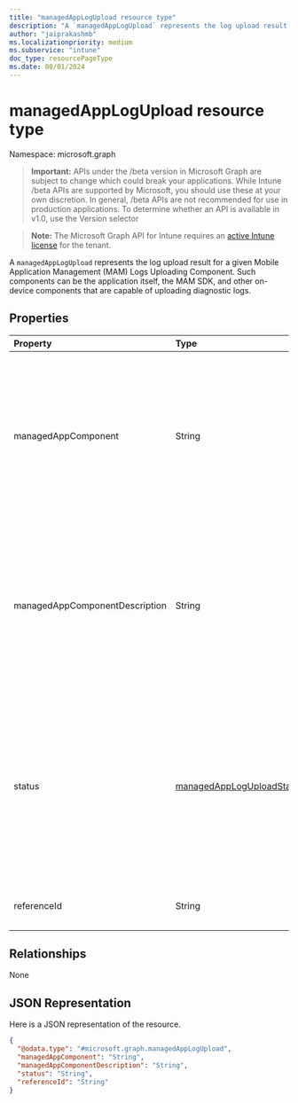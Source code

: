 ```yaml
---
title: "managedAppLogUpload resource type"
description: "A `managedAppLogUpload` represents the log upload result for a given Mobile Application Management (MAM) Logs Uploading Component. Such components can be the application itself, the MAM SDK, and other on-device components that are capable of uploading diagnostic logs."
author: "jaiprakashmb"
ms.localizationpriority: medium
ms.subservice: "intune"
doc_type: resourcePageType
ms.date: 08/01/2024
---
```


# managedAppLogUpload resource type

Namespace: microsoft.graph

> **Important:** APIs under the /beta version in Microsoft Graph are subject to change which could break your applications. While Intune /beta APIs are supported by Microsoft, you should use these at your own discretion. In general, /beta APIs are not recommended for use in production applications. To determine whether an API is available in v1.0, use the Version selector

> **Note:** The Microsoft Graph API for Intune requires an [active Intune license](https://go.microsoft.com/fwlink/?linkid=839381) for the tenant.

A `managedAppLogUpload` represents the log upload result for a given Mobile Application Management (MAM) Logs Uploading Component. Such components can be the application itself, the MAM SDK, and other on-device components that are capable of uploading diagnostic logs.

## Properties
|Property|Type|Description|
|:---|:---|:---|
|managedAppComponent|String|The Mobile Application Management (MAM) Logs Uploading Component. Such components can be the application itself, the MAM SDK, and other on-device components that are capable of uploading diagnostic logs. Read-only.|
|managedAppComponentDescription|String|The Mobile Application Management (MAM) Logs Uploading Component. Such components can be the application itself, the MAM SDK, and other on-device components that are capable of uploading diagnostic logs. Read-only.|
|status|[managedAppLogUploadState](../resources/intune-mam-managedapploguploadstate.md)|The status of the log upload. If a result is present, the log collection is complete and the upload status for the component is final. completed is the default value. Read-only. Possible values are: `pending`, `inProgress`, `completed`, `declinedByUser`, `timedOut`, `failed`, `unknownFutureValue`.|
|referenceId|String|A provider-specific reference id for the uploaded logs. Read-only.|

## Relationships
None

## JSON Representation
Here is a JSON representation of the resource.
<!-- {
  "blockType": "resource",
  "@odata.type": "microsoft.graph.managedAppLogUpload"
}
-->
``` json
{
  "@odata.type": "#microsoft.graph.managedAppLogUpload",
  "managedAppComponent": "String",
  "managedAppComponentDescription": "String",
  "status": "String",
  "referenceId": "String"
}
```
